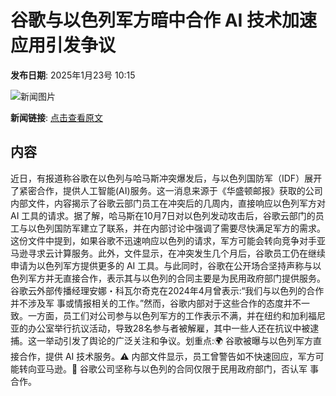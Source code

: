 # ​谷歌与以色列军方暗中合作 AI 技术加速应用引发争议

**发布日期**: 2025年1月23号 10:15

![新闻图片](https://pic.chinaz.com/picmap/201811151642405924_25.jpg)

**新闻链接**: [点击查看原文](https://www.aibase.com/zh/news/14950)

## 内容

近日，有报道称谷歌在以色列与哈马斯冲突爆发后，与以色列国防军（IDF）展开了紧密合作，提供人工智能(AI)服务。这一消息来源于《华盛顿邮报》获取的公司内部文件，内容揭示了谷歌云部门员工在冲突后的几周内，直接响应以色列军方对 AI 工具的请求。据了解，哈马斯在10月7日对以色列发动攻击后，谷歌云部门的员工与以色列国防军建立了联系，并在内部讨论中强调了需要尽快满足军方的需求。这份文件中提到，如果谷歌不迅速响应以色列的请求，军方可能会转向竞争对手亚马逊寻求云计算服务。此外，文件显示，在冲突发生几个月后，谷歌员工仍在继续申请为以色列军方提供更多的 AI 工具。与此同时，谷歌在公开场合坚持声称与以色列军方并无直接合作，表示其与以色列的合同主要是为民用政府部门提供服务。谷歌云外部传播经理安娜・科瓦尔奇克在2024年4月曾表示:“我们与以色列的合作并不涉及军 事或情报相关的工作。”然而，谷歌内部对于这些合作的态度并不一致。一方面，员工们对公司参与以色列军方的工作表示不满，并在纽约和加利福尼亚的办公室举行抗议活动，导致28名参与者被解雇，其中一些人还在抗议中被逮捕。这一举动引发了舆论的广泛关注和争议。划重点:🌍 谷歌被曝与以色列军方直接合作，提供 AI 技术服务。⚠️ 内部文件显示，员工曾警告如不快速回应，军方可能转向亚马逊。🚫 谷歌公司坚称与以色列的合同仅限于民用政府部门，否认军 事合作。
